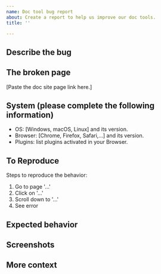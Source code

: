 ```yaml
---
name: Doc tool bug report
about: Create a report to help us improve our doc tools.
title: ''

---
```


<!-- **IMPORTANT: this is only for reporting documentation tools bugs.**

- Report EthSigner software issues at https://github.com/ConsenSys/ethsigner.
- Report doc content issues using the "Doc content issue report" template.

**Before creating a bug**, did you try refreshing your browser cache for our site?
-->

## Describe the bug

<!-- A clear and concise description of what the doc bug is. -->

## The broken page

[Paste the doc site page link here.]

## System (please complete the following information)

 - OS: [Windows, macOS, Linux] and its version.
 - Browser: [Chrome, Firefox, Safari,…] and its version.
 - Plugins: list plugins activated in your Browser.

## To Reproduce

Steps to reproduce the behavior:
1. Go to page '…'
2. Click on '…'
3. Scroll down to '…'
4. See error

## Expected behavior

<!-- A clear and concise description of what you expected to happen. -->

## Screenshots

<!-- If it helps to understand the issue, you may link an annotated screenshot or a small demo video. -->

## More context

<!-- Add any other context about the problem here. -->

